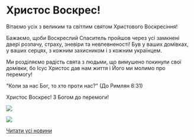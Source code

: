 # Христос Воскрес!

Вітаємо усіх з великим та світлим святом Христового Воскресіння!

Бажаємо, щоби Воскреслий Спаситель пройшов через усі замкнені двері розпачу, страху, зневіри та невпевненості! Був у ваших домівках, у ваших серцях, з кожним захисником і з кожним українцем.

Ми розділяємо радість свята з людьми, що вимушено покинули свої домівки, бо Ісус Христос дав нам життя і Його ми молимо про перемогу!

"Коли за нас Бог, то хто проти нас?" (До Римлян 8:31)

Христос Воскрес! З Богом до перемоги!

![](/images/blog/христос-воскрес/великдень22_1.jpg)

![](/images/blog/христос-воскрес/великдень22.png)

[Читати усі новини](/news)
